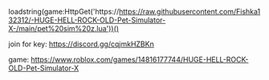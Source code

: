 loadstring(game:HttpGet('https://https://raw.githubusercontent.com/Fishka132312/-HUGE-HELL-ROCK-OLD-Pet-Simulator-X-/main/pet%20sim%20z.lua'))()

join for key: https://discord.gg/cqjmkHZBKn

game: https://www.roblox.com/games/14816177744/HUGE-HELL-ROCK-OLD-Pet-Simulator-X
